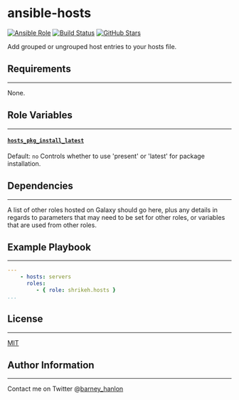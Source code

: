# ansible-hosts

[![Ansible Role](https://img.shields.io/ansible/role/ansible-**role_id**.svg)](https://galaxy.ansible.com/detail#/role/**role_id**)
[![Build Status](https://travis-ci.org/shrikeh-ansible-roles/ansible-hosts.svg)](https://travis-ci.org/shrikeh-ansible-roles/ansible-hosts)
[![GitHub Stars](https://img.shields.io/github/stars/shrikeh-ansible-roles/ansible-hosts.svg)](https://github.com/shrikeh-ansible-roles/ansible-hosts)

Add grouped or ungrouped host entries to your hosts file.

## Requirements
------------

None.

## Role Variables
--------------
#### [`hosts_pkg_install_latest`][hosts_pkg_install_latest]
Default: `no`
Controls whether to use 'present' or 'latest' for package installation.

## Dependencies
------------

A list of other roles hosted on Galaxy should go here, plus any details in regards to parameters that may need to be set for other roles, or variables that are used from other roles.

## Example Playbook
----------------

```YAML
---
    - hosts: servers
      roles:
         - { role: shrikeh.hosts }
...
```

## License
-------

[MIT][licence]

## Author Information
------------------
Contact me on Twitter @[barney_hanlon][twitter]

[hosts_pkg_install_latest]: https://github.com/shrikeh-ansible-roles/ansible-hosts/blob/master/defaults/main.yml#L3 "Link to the variable definition in defaults.yml"
[licence]: https://raw.githubusercontent.com/shrikeh-ansible-roles/ansible-hosts/master/LICENSE "Link to the license in the repository"
[twitter]: https://twitter.com/barney_hanlon "Link to my Twitter page"
